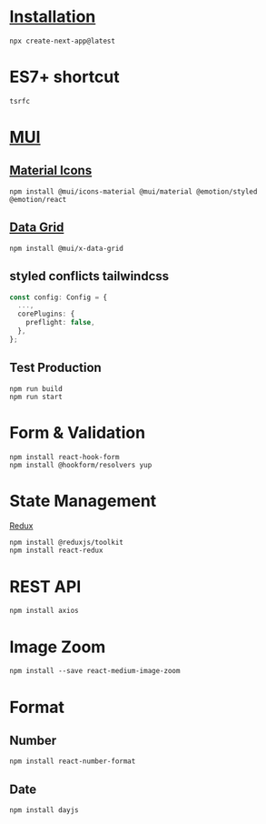 # [Installation](https://nextjs.org/docs/getting-started/installation)

```
npx create-next-app@latest
```

# ES7+ shortcut

```
tsrfc
```

# [MUI](https://mui.com/material-ui/getting-started/installation/)

## [Material Icons](https://mui.com/material-ui/material-icons/)

```
npm install @mui/icons-material @mui/material @emotion/styled @emotion/react
```

## [Data Grid](https://mui.com/x/react-data-grid/getting-started/)

```
npm install @mui/x-data-grid
```

## styled conflicts tailwindcss

```ts
const config: Config = {
  ...,
  corePlugins: {
    preflight: false,
  },
};
```

## Test Production

```
npm run build
npm run start
```

# Form & Validation

```
npm install react-hook-form
npm install @hookform/resolvers yup
```

# State Management

[Redux](https://redux.js.org/introduction/installation)

```
npm install @reduxjs/toolkit
npm install react-redux
```

# REST API

```
npm install axios
```

# Image Zoom

```
npm install --save react-medium-image-zoom
```

# Format

## Number

```
npm install react-number-format
```

## Date

```
npm install dayjs
```
